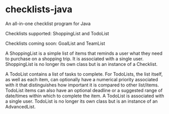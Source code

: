 # checklists-java
An all-in-one checklist program for Java

Checklists supported: ShoppingList and TodoList

Checklists coming soon: GoalList and TeamList

A ShoppingList is a simple list of items that reminds a user what they need to purchase on a shopping trip. It is associated with a single user. ShoppingList is no longer its own class but is an instance of a Checklist. 

A TodoList contains a list of tasks to complete. For TodoLists, the list itself, as well as each item, can optionally have a numerical priority associated with it that distinguishes how important it is compared to other list/items. TodoList items can also have an optional deadline or a suggested range of date/times within which to complete the item. A TodoList is associated with a single user. TodoList is no longer its own class but is an instance of an AdvancedList.
